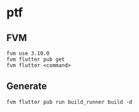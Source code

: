# ptf

## FVM
```
fvm use 3.10.0
fvm flutter pub get
fvm flutter <command>
```

## Generate
```
fvm flutter pub run build_runner build -d
```
